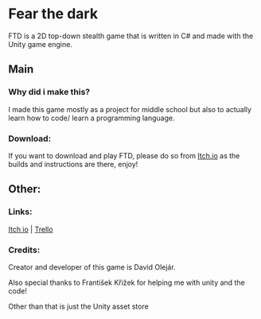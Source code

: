# **Fear the dark**

FTD is a 2D top-down stealth game that is written in C# and made with the Unity game engine.
## Main
### Why did i make this?
I made this game mostly as a project for middle school but also to actually learn how to code/ learn a programming language.

### Download:
If you want to download and play FTD, please do so from [Itch.io](https://hwsxdejv.itch.io/ftd) as the builds and instructions are there, enjoy!

## Other:

### Links:

[Itch io](https://hwsxdejv.itch.io/ftd) | [Trello](https://trello.com/b/PDDyNa9p/fear-the-dark)

### Credits:
Creator and developer of this game is David Olejár.

Also special thanks to František Křižek for helping me with unity and the code!

Other than that is just the Unity asset store
